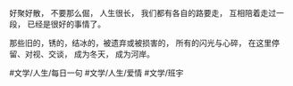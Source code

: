 好聚好散，
不要那么倔，
人生很长，
我们都有各自的路要走，
互相陪着走过一段，
已经是很好的事情了。

那些旧的，锈的，结冰的，被遗弃或被损害的，
所有的闪光与心碎，
在这里停留、对视、交谈，
成为冬天，
成为河岸。

#文学/人生/每日一句 #文学/人生/爱情 #文学/班宇